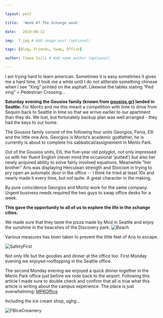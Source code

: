 ```yaml
---

layout: post

title:  'Week #7 The Xchange week'

date:   2019-08-12

img:  7.jpg # Add image post (optional)

tags: [Blog, Friends, Swap, Office]

author: Timea Szili # Add name author (optional)

---
```


I am trying hard to learn american. Sometimes it is easy sometimes it gives me a hard time. It took me a while until 
I do not alliterate something chinese when I see “Xing” printed on the asphalt. Likewise the tables stating “Ped xing” = Pedestrian Crossing...

**Saturday evening the Gousios family (known from [gousios.gr](http://gousios.gr)) landed in Seattle.** 
For Moritz and me this meant a competition with time to drive from Sequim back to Seattle in time so that we arrive earlier to our apartment than they do. 
We lost, but fortunately backup plan was well arranged - they had the keys to our home. 

The Gousios family consist of the following four units Georgios, Fenia, Elli and the little one Aris. 
Georgios is Moritz’s academic godfather, he is currently is about to complete his sabbatical/assignement 
in Menlo Park.



Out of the Gousios units, Elli, the five-year old polyglot, not only impressed us with her fluent English (never mind the occasional 'putted') but also her newly acquired ability to solve fairly involved equations. Meanwhile "her brother" Aris was displaying Herculean strength and Stoicism in trying to pry open an automatic door in the office -- I think he tried at least 10x and nearly made it every time, but not quite. A great character in the making.


By pure coincidence Georgios and Moritz work for the same company. Urgent business needs required the 
two guys to swap office desks for a week. 
 
**This gave the opportunity to all of us to explore the life in the xchange cities.**

We made sure that they taste the pizza made by Mod in Seattle and enjoy the sunshine in the beacshes of the Discovery park.
![Beach]({{site.baseurl}}/assets/img/7_2.jpg) 

Various measures has been taken to prevent the little feet of Aris to escape.

![SafetyFirst]({{site.baseurl}}/assets/img/7_3.jpg) 



Not only life but the goodies and dinner at the office too. First Monday evening we enjoyed rooftopping in the Seattle office.

The second Monday evening we enjoyed a quick dinner together in the Menlo Park office just before we rode back to the airport. 
Following this article I made sure to double check and confirm that all is true what this article is writing about the campus experience. The place is just overwhelming:
[MPKOffice](https://www.businessinsider.com/facebooks-disneyland-inspired-campus-2013-10) 
 
 Including the ice cream shop, ughg...

 
![FBIceCreamery]({{site.baseurl}}/assets/img/7_IceCream.jpg) 

